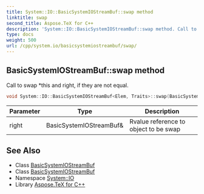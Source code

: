 ```yaml
---
title: System::IO::BasicSystemIOStreamBuf::swap method
linktitle: swap
second_title: Aspose.TeX for C++
description: 'System::IO::BasicSystemIOStreamBuf::swap method. Call to swap *this and right, if they are not equal in C++.'
type: docs
weight: 500
url: /cpp/system.io/basicsystemiostreambuf/swap/
---
```

## BasicSystemIOStreamBuf::swap method


Call to swap *this and right, if they are not equal.

```cpp
void System::IO::BasicSystemIOStreamBuf<Elem, Traits>::swap(BasicSystemIOStreamBuf &right)
```


| Parameter | Type | Description |
| --- | --- | --- |
| right | BasicSystemIOStreamBuf\& | Rvalue reference to object to be swap |

## See Also

* Class [BasicSystemIOStreamBuf](../)
* Class [BasicSystemIOStreamBuf](../)
* Namespace [System::IO](../../)
* Library [Aspose.TeX for C++](../../../)
